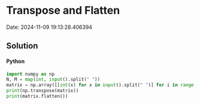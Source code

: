 # Transpose and Flatten

Date: 2024-11-09 19:13:28.406394

## Solution

#### Python
```python
import numpy as np
N, M = map(int, input().split(" "))
matrix = np.array([[int(x) for x in input().split(" ")] for i in range(N)])
print(np.transpose(matrix))
print(matrix.flatten())
 ```